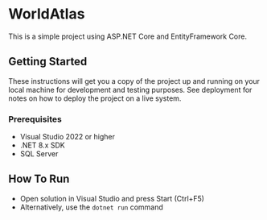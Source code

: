 ﻿# WorldAtlas
This is a simple project using ASP.NET Core and EntityFramework Core.

## Getting Started
These instructions will get you a copy of the project up and running on your local machine for development and testing purposes. See deployment for notes on how to deploy the project on a live system.

### Prerequisites
- Visual Studio 2022 or higher 
- .NET 8.x SDK  
- SQL Server

## How To Run

* Open solution in Visual Studio and press Start (Ctrl+F5)
* Alternatively, use the ```dotnet run``` command